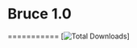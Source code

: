 Bruce 1.0
===========
===========
[![Total Downloads](https://poser.pugx.org/topthink/think/downloads)]


